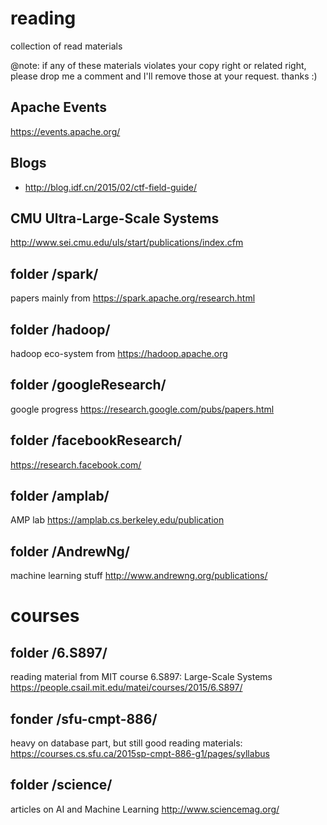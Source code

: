 # reading
collection of read materials

@note: if any of these materials violates your copy right or related right, please drop me a comment and I'll remove those at your request. thanks :)

## Apache Events
https://events.apache.org/

## Blogs
* http://blog.idf.cn/2015/02/ctf-field-guide/

## CMU Ultra-Large-Scale Systems 
http://www.sei.cmu.edu/uls/start/publications/index.cfm

## folder /spark/
papers mainly from https://spark.apache.org/research.html

## folder /hadoop/
hadoop eco-system from https://hadoop.apache.org

## folder /googleResearch/
google progress https://research.google.com/pubs/papers.html

## folder /facebookResearch/
https://research.facebook.com/

## folder /amplab/
AMP lab https://amplab.cs.berkeley.edu/publication

## folder /AndrewNg/
machine learning stuff http://www.andrewng.org/publications/


# courses
## folder /6.S897/
reading material from MIT course 6.S897: Large-Scale Systems https://people.csail.mit.edu/matei/courses/2015/6.S897/

## fonder /sfu-cmpt-886/
heavy on database part, but still good reading materials: https://courses.cs.sfu.ca/2015sp-cmpt-886-g1/pages/syllabus

## folder /science/
articles on AI and Machine Learning http://www.sciencemag.org/
